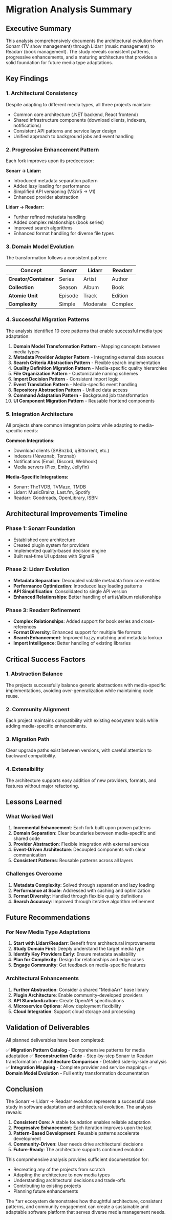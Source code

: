 # Migration Analysis Summary

## Executive Summary

This analysis comprehensively documents the architectural evolution from Sonarr (TV show management) through Lidarr (music management) to Readarr (book management). The study reveals consistent patterns, progressive enhancements, and a maturing architecture that provides a solid foundation for future media type adaptations.

## Key Findings

### 1. Architectural Consistency
Despite adapting to different media types, all three projects maintain:
- Common core architecture (.NET backend, React frontend)
- Shared infrastructure components (download clients, indexers, notifications)
- Consistent API patterns and service layer design
- Unified approach to background jobs and event handling

### 2. Progressive Enhancement Pattern
Each fork improves upon its predecessor:

**Sonarr → Lidarr:**
- Introduced metadata separation pattern
- Added lazy loading for performance
- Simplified API versioning (V3/V5 → V1)
- Enhanced provider abstraction

**Lidarr → Readarr:**
- Further refined metadata handling
- Added complex relationships (book series)
- Improved search algorithms
- Enhanced format handling for diverse file types

### 3. Domain Model Evolution

The transformation follows a consistent pattern:

| Concept | Sonarr | Lidarr | Readarr |
|---------|--------|---------|---------|
| **Creator/Container** | Series | Artist | Author |
| **Collection** | Season | Album | Book |
| **Atomic Unit** | Episode | Track | Edition |
| **Complexity** | Simple | Moderate | Complex |

### 4. Successful Migration Patterns

The analysis identified 10 core patterns that enable successful media type adaptation:

1. **Domain Model Transformation Pattern** - Mapping concepts between media types
2. **Metadata Provider Adapter Pattern** - Integrating external data sources
3. **Search Criteria Abstraction Pattern** - Flexible search implementation
4. **Quality Definition Migration Pattern** - Media-specific quality hierarchies
5. **File Organization Pattern** - Customizable naming schemes
6. **Import Decision Pattern** - Consistent import logic
7. **Event Translation Pattern** - Media-specific event handling
8. **Repository Abstraction Pattern** - Unified data access
9. **Command Adaptation Pattern** - Background job transformation
10. **UI Component Migration Pattern** - Reusable frontend components

### 5. Integration Architecture

All projects share common integration points while adapting to media-specific needs:

**Common Integrations:**
- Download clients (SABnzbd, qBittorrent, etc.)
- Indexers (Newznab, Torznab)
- Notifications (Email, Discord, Webhook)
- Media servers (Plex, Emby, Jellyfin)

**Media-Specific Integrations:**
- Sonarr: TheTVDB, TVMaze, TMDB
- Lidarr: MusicBrainz, Last.fm, Spotify
- Readarr: Goodreads, OpenLibrary, ISBN

## Architectural Improvements Timeline

### Phase 1: Sonarr Foundation
- Established core architecture
- Created plugin system for providers
- Implemented quality-based decision engine
- Built real-time UI updates with SignalR

### Phase 2: Lidarr Evolution
- **Metadata Separation**: Decoupled volatile metadata from core entities
- **Performance Optimization**: Introduced lazy loading patterns
- **API Simplification**: Consolidated to single API version
- **Enhanced Relationships**: Better handling of artist/album relationships

### Phase 3: Readarr Refinement
- **Complex Relationships**: Added support for book series and cross-references
- **Format Diversity**: Enhanced support for multiple file formats
- **Search Enhancement**: Improved fuzzy matching and metadata lookup
- **Import Intelligence**: Better handling of existing libraries

## Critical Success Factors

### 1. Abstraction Balance
The projects successfully balance generic abstractions with media-specific implementations, avoiding over-generalization while maintaining code reuse.

### 2. Community Alignment
Each project maintains compatibility with existing ecosystem tools while adding media-specific enhancements.

### 3. Migration Path
Clear upgrade paths exist between versions, with careful attention to backward compatibility.

### 4. Extensibility
The architecture supports easy addition of new providers, formats, and features without major refactoring.

## Lessons Learned

### What Worked Well

1. **Incremental Enhancement**: Each fork built upon proven patterns
2. **Domain Separation**: Clear boundaries between media-specific and shared code
3. **Provider Abstraction**: Flexible integration with external services
4. **Event-Driven Architecture**: Decoupled components with clear communication
5. **Consistent Patterns**: Reusable patterns across all layers

### Challenges Overcome

1. **Metadata Complexity**: Solved through separation and lazy loading
2. **Performance at Scale**: Addressed with caching and optimization
3. **Format Diversity**: Handled through flexible quality definitions
4. **Search Accuracy**: Improved through iterative algorithm refinement

## Future Recommendations

### For New Media Type Adaptations

1. **Start with Lidarr/Readarr**: Benefit from architectural improvements
2. **Study Domain First**: Deeply understand the target media type
3. **Identify Key Providers Early**: Ensure metadata availability
4. **Plan for Complexity**: Design for relationships and edge cases
5. **Engage Community**: Get feedback on media-specific features

### Architectural Enhancements

1. **Further Abstraction**: Consider a shared "MediaArr" base library
2. **Plugin Architecture**: Enable community-developed providers
3. **API Standardization**: Create OpenAPI specifications
4. **Microservice Options**: Allow deployment flexibility
5. **Cloud Integration**: Support cloud storage and processing

## Validation of Deliverables

All planned deliverables have been completed:

✅ **Migration Pattern Catalog** - Comprehensive patterns for media adaptation
✅ **Reconstruction Guide** - Step-by-step Sonarr to Readarr transformation
✅ **Architecture Comparison** - Detailed side-by-side analysis
✅ **Integration Mapping** - Complete provider and service mappings
✅ **Domain Model Evolution** - Full entity transformation documentation

## Conclusion

The Sonarr → Lidarr → Readarr evolution represents a successful case study in software adaptation and architectural evolution. The analysis reveals:

1. **Consistent Core**: A stable foundation enables reliable adaptation
2. **Progressive Enhancement**: Each iteration improves upon the last
3. **Pattern-Based Development**: Reusable patterns accelerate development
4. **Community-Driven**: User needs drive architectural decisions
5. **Future-Ready**: The architecture supports continued evolution

This comprehensive analysis provides sufficient documentation for:
- Recreating any of the projects from scratch
- Adapting the architecture to new media types
- Understanding architectural decisions and trade-offs
- Contributing to existing projects
- Planning future enhancements

The *arr ecosystem demonstrates how thoughtful architecture, consistent patterns, and community engagement can create a sustainable and adaptable software platform that serves diverse media management needs.